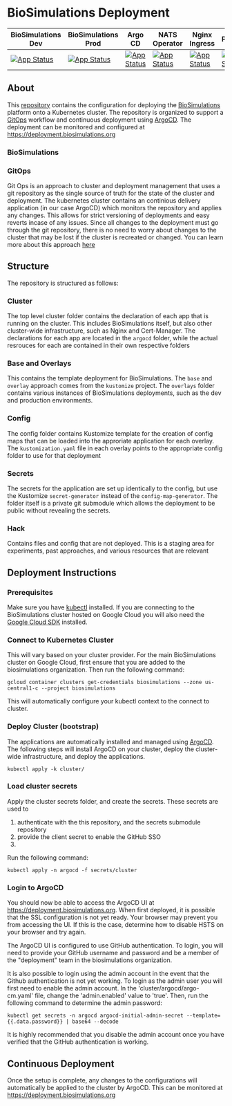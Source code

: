 # BioSimulations Deployment

| BioSimulations Dev  | BioSimulations Prod | Argo CD      | NATS Operator | Nginx Ingress | Prometheus   | Grafana      | Cert Manager |
| -------------       | -------------       |------------- |-------------  |-------------  |------------- |------------- |------------- |
| [![App Status](https://deployment.biosimulations.org/api/badge?name=biosimulations-dev&revision=true)](https://deployment.biosimulations.org/applications/biosimulations-dev)  | [![App Status](https://deployment.biosimulations.org/api/badge?name=biosimulations-prod&revision=true)](https://deployment.biosimulations.org/applications/biosimulations-prod)  | [![App Status](https://deployment.biosimulations.org/api/badge?name=argo-cd&revision=true)](https://deployment.biosimulations.org/applications/argo-cd)| [![App Status](https://deployment.biosimulations.org/api/badge?name=nats-operator&revision=true)](https://deployment.biosimulations.org/applications/nats-operator)| [![App Status](https://deployment.biosimulations.org/api/badge?name=nginx-ingress&revision=true)](https://deployment.biosimulations.org/applications/nginx-ingress)| [![App Status](https://deployment.biosimulations.org/api/badge?name=prometheus&revision=true)](https://deployment.biosimulations.org/applications/prometheus)|[![App Status](https://deployment.biosimulations.org/api/badge?name=grafana&revision=true)](https://deployment.biosimulations.org/applications/grafana)| [![App Status](https://deployment.biosimulations.org/api/badge?name=cert-manager&revision=true)](https://deployment.biosimulations.org/applications/cert-manager)|



## About
This [repository](https://github.com/biosimulations/deployment) contains the configuration for deploying the [BioSimulations](https://github.com/biosimulations/biosimulations) platform onto a Kubernetes cluster. The repository is organized to support a [GitOps](#gitops) workflow and continuous deployment using [ArgoCD](https://argoproj.github.io/argo-cd/). The deployment can be monitored and configured at https://deployment.biosimulations.org
### BioSimulations
### GitOps
Git Ops is an approach to cluster and deployment management that uses a git repository as the single source of truth for the state of the cluster and deployment. The kubernetes cluster contains an continious delivery application (in our case ArgoCD) which monitors the repository and applies any changes. This allows for strict versioning of deployments and easy reverts incase of any issues. Since all changes to the deployment must go through the git repository, there is no need to worry about changes to the cluster that may be lost if the cluster is recreated or changed. You can learn more about this approach [here](https://www.weave.works/technologies/gitops/)
## Structure 
The repository is structured as follows: 
### Cluster
The top level cluster folder contains the declaration of each app that is running on the cluster. This includes BioSimulations itself, but also other cluster-wide infrastructure, such as Nginx and Cert-Manager. The declarations for each app are located in the `argocd` folder, while the actual resrouces for each are contained in their own respective folders
### Base and Overlays
This contains the template deployment for BioSimulations. The `base` and `overlay` approach comes from the `kustomize` project. The `overlays` folder contains various instances of BioSimulations deployments, such as the dev and production environments. 
### Config
The config folder contains Kustomize template for the creation of config maps that can be loaded into the approriate application for each overlay. The `kustomization.yaml` file in each overlay points to the appropriate config folder to use for that deployment 
### Secrets
The secrets for the application are set up identically to the config, but use the Kustomize `secret-generator` instead of the `config-map-generator`. The folder itself is a private git submodule which allows the deployment to be public without revealing the secrets.
### Hack
Contains files and config that are not deployed. This is a staging area for experiments, past approaches, and various resources that are relevant

## Deployment Instructions

### Prerequisites
Make sure you have [kubectl](https://kubernetes.io/docs/tasks/tools/#kubectl) installed. If you are connecting to the BioSimulations cluster hosted on Google Cloud you will also need the [Google Cloud SDK](https://cloud.google.com/sdk/docs/quickstart-cli) installed.
### Connect to Kubernetes Cluster
This will vary based on your cluster provider. For the main BioSimulations cluster on Google Cloud, first ensure that you are added to the biosimulations organization. Then run the following command:

```
gcloud container clusters get-credentials biosimulations --zone us-central1-c --project biosimulations
```

This will automatically configure your kubectl context to the connect to cluster.
### Deploy Cluster (bootstrap)
The applications are automatically installed and managed using [ArgoCD](https://argoproj.github.io/argo-cd/). The following steps will install ArgoCD on your cluster, deploy the cluster-wide infrastructure, and deploy the applications. 

```
kubectl apply -k cluster/
```
### Load cluster secrets
Apply the cluster secrets folder, and create the secrets. These secrets are used to 
1. authenticate with the this repository, and the secrets submodule repository
2. provide the client secret to enable the GitHub SSO
3. 
Run the following command: 
```
kubectl apply -n argocd -f secrets/cluster
```

### Login to ArgoCD
You should now be able to access the ArgoCD UI at https://deployment.biosimulations.org. When first deployed, it is possible that the SSL configuration is not yet ready. Your browser may prevent you from accessing the UI. If this is the case, determine how to disable HSTS on your browser and try again. 

The ArgoCD UI is configured to use GitHub authentication. To login, you will need to provide your GitHub username and password and be a member of the "deployment" team in the biosimulations organization.

It is also possible to login using the admin account in the event that the Github authentication is not yet working. To login as the admin user you will first need to enable the admin account. In the 'cluster/argocd/argo-cm.yaml' file, change the 'admin.enabled' value to 'true'. Then, run the following command to determine the admin password:

```
kubectl get secrets -n argocd argocd-initial-admin-secret --template={{.data.password}} | base64 --decode
```
It is highly recommended that you disable the admin account once you have verified that the GitHub authentication is working.


## Continuous Deployment
Once the setup is complete, any changes to the configurations will automatically be applied to the cluster by ArgoCD. This can be monitored at https://deployment.biosimulations.org

